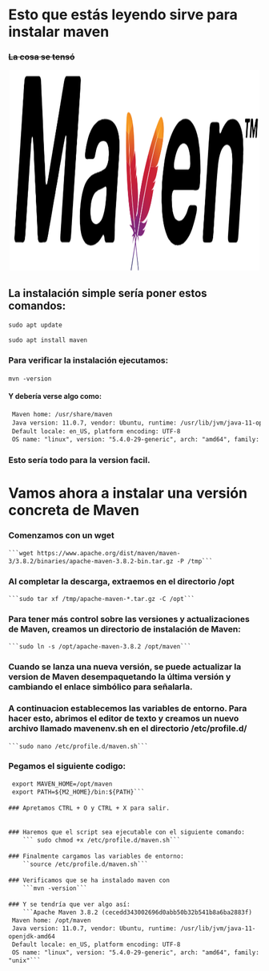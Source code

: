 # Esto que estás leyendo sirve para instalar maven
### ~~La cosa se tensó~~
<p align="center">
<img src="maven.png" width="500" height="400">
  
## La instalación simple sería poner estos comandos:
```
sudo apt update
```
```
sudo apt install maven
```
### Para verificar la instalación ejecutamos:
``
mvn -version
``
#### Y debería verse algo como:

```Apache Maven 3.6.3
 Maven home: /usr/share/maven
 Java version: 11.0.7, vendor: Ubuntu, runtime: /usr/lib/jvm/java-11-openjdk-amd64
 Default locale: en_US, platform encoding: UTF-8
 OS name: "linux", version: "5.4.0-29-generic", arch: "amd64", family: "unix"
```

### Esto sería todo para la version facil.
	
# Vamos ahora a instalar una versión concreta de Maven

### Comenzamos con un wget
	
	```wget https://www.apache.org/dist/maven/maven-3/3.8.2/binaries/apache-maven-3.8.2-bin.tar.gz -P /tmp```

### Al completar la descarga, extraemos en el directorio /opt
	
	```sudo tar xf /tmp/apache-maven-*.tar.gz -C /opt```

### Para tener más control sobre las versiones y actualizaciones de Maven, creamos un directorio de instalación de Maven:
	
	```sudo ln -s /opt/apache-maven-3.8.2 /opt/maven```

### Cuando se lanza una nueva versión, se puede actualizar la version de Maven desempaquetando la última versión y cambiando el enlace simbólico para señalarla.
	
### A continuacion establecemos las variables de entorno. Para hacer esto, abrimos el editor de texto y creamos un nuevo archivo llamado mavenenv.sh en el directorio /etc/profile.d/
	
	```sudo nano /etc/profile.d/maven.sh```

### Pegamos el siguiente codigo:

``` export M2_HOME=/opt/maven
 export MAVEN_HOME=/opt/maven
 export PATH=${M2_HOME}/bin:${PATH}```

### Apretamos CTRL + O y CTRL + X para salir.

	
### Haremos que el script sea ejecutable con el siguiente comando:
	``` sudo chmod +x /etc/profile.d/maven.sh```

### Finalmente cargamos las variables de entorno:
	``source /etc/profile.d/maven.sh```

### Verificamos que se ha instalado maven con 
	```mvn -version```
	
### Y se tendría que ver algo así:
	```Apache Maven 3.8.2 (cecedd343002696d0abb50b32b541b8a6ba2883f)
 Maven home: /opt/maven
 Java version: 11.0.7, vendor: Ubuntu, runtime: /usr/lib/jvm/java-11-openjdk-amd64
 Default locale: en_US, platform encoding: UTF-8
 OS name: "linux", version: "5.4.0-29-generic", arch: "amd64", family: "unix"```
	
